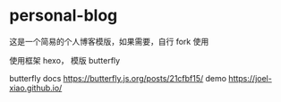 # personal-blog

这是一个简易的个人博客模版，如果需要，自行 fork 使用

使用框架 hexo， 模版 butterfly

butterfly docs https://butterfly.js.org/posts/21cfbf15/
demo https://joel-xiao.github.io/
